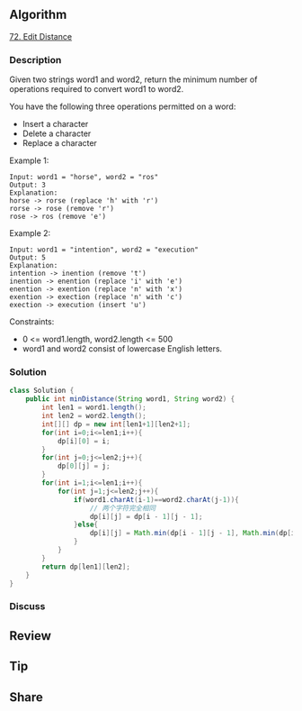 ## Algorithm

[72. Edit Distance](https://leetcode.com/problems/edit-distance/)

### Description

Given two strings word1 and word2, return the minimum number of operations required to convert word1 to word2.

You have the following three operations permitted on a word:

- Insert a character
- Delete a character
- Replace a character


Example 1:

```
Input: word1 = "horse", word2 = "ros"
Output: 3
Explanation:
horse -> rorse (replace 'h' with 'r')
rorse -> rose (remove 'r')
rose -> ros (remove 'e')
```

Example 2:

```
Input: word1 = "intention", word2 = "execution"
Output: 5
Explanation:
intention -> inention (remove 't')
inention -> enention (replace 'i' with 'e')
enention -> exention (replace 'n' with 'x')
exention -> exection (replace 'n' with 'c')
exection -> execution (insert 'u')
```

Constraints:

- 0 <= word1.length, word2.length <= 500
- word1 and word2 consist of lowercase English letters.

### Solution

```java
class Solution {
    public int minDistance(String word1, String word2) {
        int len1 = word1.length();
        int len2 = word2.length();
        int[][] dp = new int[len1+1][len2+1];
        for(int i=0;i<=len1;i++){
            dp[i][0] = i;
        }
        for(int j=0;j<=len2;j++){
            dp[0][j] = j;
        }
        for(int i=1;i<=len1;i++){
            for(int j=1;j<=len2;j++){
                if(word1.charAt(i-1)==word2.charAt(j-1)){
                    // 两个字符完全相同
                    dp[i][j] = dp[i - 1][j - 1];
                }else{
                    dp[i][j] = Math.min(dp[i - 1][j - 1], Math.min(dp[i - 1][j], dp[i][j - 1]))+1;
                }
            }
        }
        return dp[len1][len2];
    }
}
```

### Discuss

## Review


## Tip


## Share
